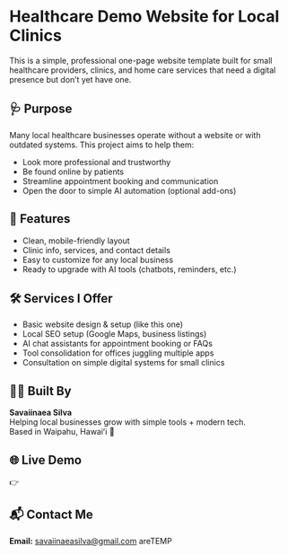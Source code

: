 # Healthcare Demo Website for Local Clinics

This is a simple, professional one-page website template built for small healthcare providers, clinics, and home care services that need a digital presence but don’t yet have one.

## 🩺 Purpose

Many local healthcare businesses operate without a website or with outdated systems. This project aims to help them:
- Look more professional and trustworthy
- Be found online by patients
- Streamline appointment booking and communication
- Open the door to simple AI automation (optional add-ons)

## 🚀 Features

- Clean, mobile-friendly layout
- Clinic info, services, and contact details
- Easy to customize for any local business
- Ready to upgrade with AI tools (chatbots, reminders, etc.)

## 🛠️ Services I Offer

- Basic website design & setup (like this one)
- Local SEO setup (Google Maps, business listings)
- AI chat assistants for appointment booking or FAQs
- Tool consolidation for offices juggling multiple apps
- Consultation on simple digital systems for small clinics

## 👨‍💻 Built By

**Savaiinaea Silva**  
Helping local businesses grow with simple tools + modern tech.  
Based in Waipahu, Hawaiʻi 🤙

## 🌐 Live Demo

👉 

## 📬 Contact Me

**Email:** savaiinaeasilva@gmail.com
areTEMP
